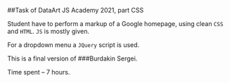 ##Task of DataArt JS Academy 2021, part CSS

Student have to perform a markup of a Google homepage, using clean `CSS` and `HTML`. `JS` is mostly given.

For a dropdown menu a `JQuery` script is used.

This is a final version of ###Burdakin Sergei.

Time spent – 7 hours.